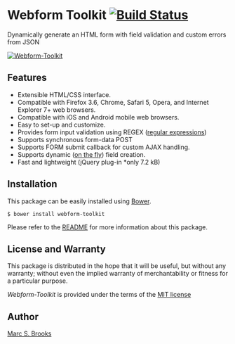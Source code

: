 # Webform Toolkit [<img src="https://travis-ci.org/nuxy/Webform-Toolkit.svg?branch=master" alt="Build Status" />](https://travis-ci.org/nuxy/Webform-Toolkit)

Dynamically generate an HTML form with field validation and custom errors from JSON

[<img src="https://nuxy.github.io/Webform-Toolkit/preview.jpg" alt="Webform-Toolkit" />](https://nuxy.github.io/Webform-Toolkit)

## Features

- Extensible HTML/CSS interface.
- Compatible with Firefox 3.6, Chrome, Safari 5, Opera, and Internet Explorer 7+ web browsers.
- Compatible with iOS and Android mobile web browsers.
- Easy to set-up and customize.
- Provides form input validation using REGEX ([regular expressions](http://www.regular-expressions.info/reference.html))
- Supports synchronous form-data POST
- Supports FORM submit callback for custom AJAX handling.
- Supports dynamic ([on the fly](https://nuxy.github.io/Webform-Toolkit/#methods)) field creation.
- Fast and lightweight (jQuery plug-in *only 7.2 kB)

## Installation

This package can be easily installed using [Bower](http://bower.io).

    $ bower install webform-toolkit

Please refer to the [README](https://nuxy.github.io/Webform-Toolkit) for more information about this package.

## License and Warranty

This package is distributed in the hope that it will be useful, but without any warranty; without even the implied warranty of merchantability or fitness for a particular purpose.

_Webform-Toolkit_ is provided under the terms of the [MIT license](http://www.opensource.org/licenses/mit-license.php)

## Author

[Marc S. Brooks](https://github.com/nuxy)
